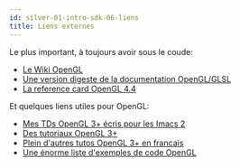 ```yaml
---
id: silver-01-intro-sdk-06-liens
title: Liens externes
---
```


Le plus important, à toujours avoir sous le coude:

- [Le Wiki OpenGL](https://www.khronos.org/opengl/wiki/Main_Page)
- [Une version digeste de la documentation OpenGL/GLSL](http://docs.gl/)
- [La reference card OpenGL 4.4](https://www.khronos.org/files/opengl44-quick-reference-card.pdf)

Et quelques liens utiles pour OpenGL:

- [Mes TDs OpenGL 3+ écris pour les Imacs 2](http://igm.univ-mlv.fr/~lnoel/index.php?section=teaching&teaching=opengl&teaching_section=tds)
- [Des tutoriaux OpenGL 3+](http://ogldev.atspace.co.uk/)
- [Plein d'autres tutos OpenGL 3+ en francais](http://www.opengl-tutorial.org/fr/)
- [Une énorme liste d'exemples de code OpenGL](https://github.com/g-truc/ogl-samples/tree/master/tests)